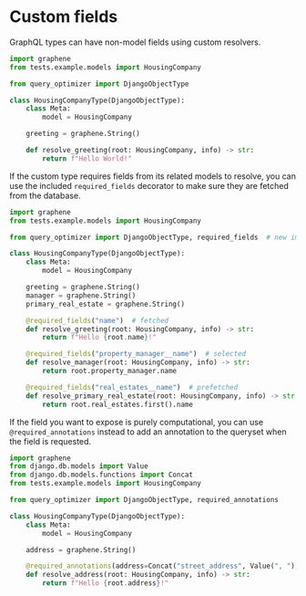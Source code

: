 # Custom fields

GraphQL types can have non-model fields using custom resolvers.

```python
import graphene
from tests.example.models import HousingCompany

from query_optimizer import DjangoObjectType

class HousingCompanyType(DjangoObjectType):
    class Meta:
        model = HousingCompany

    greeting = graphene.String()

    def resolve_greeting(root: HousingCompany, info) -> str:
        return f"Hello World!"
```

If the custom type requires fields from its related models to resolve,
you can use the included `required_fields` decorator to make sure they
are fetched from the database.

```python
import graphene
from tests.example.models import HousingCompany

from query_optimizer import DjangoObjectType, required_fields  # new import

class HousingCompanyType(DjangoObjectType):
    class Meta:
        model = HousingCompany

    greeting = graphene.String()
    manager = graphene.String()
    primary_real_estate = graphene.String()

    @required_fields("name")  # fetched
    def resolve_greeting(root: HousingCompany, info) -> str:
        return f"Hello {root.name}!"

    @required_fields("property_manager__name")  # selected
    def resolve_manager(root: HousingCompany, info) -> str:
        return root.property_manager.name

    @required_fields("real_estates__name")  # prefetched
    def resolve_primary_real_estate(root: HousingCompany, info) -> str:
        return root.real_estates.first().name
```

If the field you want to expose is purely computational, you can use `@required_annotations`
instead to add an annotation to the queryset when the field is requested.

```python
import graphene
from django.db.models import Value
from django.db.models.functions import Concat
from tests.example.models import HousingCompany

from query_optimizer import DjangoObjectType, required_annotations

class HousingCompanyType(DjangoObjectType):
    class Meta:
        model = HousingCompany

    address = graphene.String()

    @required_annotations(address=Concat("street_address", Value(", "), "postal_code__code", "city"))
    def resolve_address(root: HousingCompany, info) -> str:
        return f"Hello {root.address}!"
```
